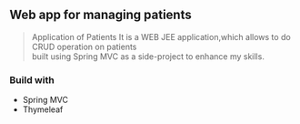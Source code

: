 ## Web app for managing patients


> Application of Patients It is a WEB JEE application,which allows to do CRUD operation on patients  
>  built using Spring MVC as a side-project to enhance my skills.


### Build with
- Spring MVC
- Thymeleaf
